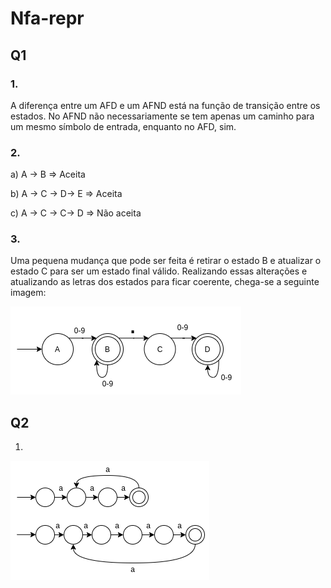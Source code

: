 # Nfa-repr

## Q1

### 1.

A diferença entre um AFD e um AFND está na função de transição entre os estados. No AFND não necessariamente se tem apenas um caminho para um mesmo símbolo de entrada, enquanto no AFD, sim.

### 2.

a) A -> B  => Aceita

b) A -> C -> D-> E  => Aceita

c) A -> C -> C-> D  => Não aceita

### 3.

Uma pequena mudança que pode ser feita é retirar o estado B e atualizar o estado C para ser um estado final válido.
Realizando essas alterações e atualizando as letras dos estados para ficar coerente, chega-se a seguinte imagem:

![nfa-repr](./nfa-repr-q1_3.png)

## Q2

1.

![nfa-repr-q2](./nfa-repr-q2.png)